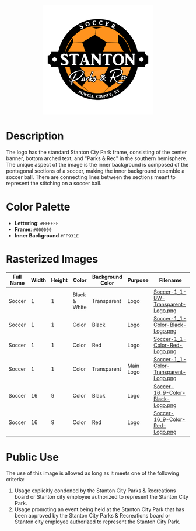 <p align="center">
  <img src="../../../Assets/Images/Logos/Soccer-1_1-Color-Transparent-Logo.png" alt="Softball Logo" width="300"/>
</p>

# Description

The logo has the standard Stanton Cty Park frame, consisting of the center banner, bottom arched text, and "Parks & Rec" in the southern hemisphere. The unique aspect of the image is the inner background is composed of the pentagonal sections of a soccer, making the inner background resemble a soccer ball. There are connecting lines between the sections meant to represent the stitching on a soccer ball.

# Color Palette

* **Lettering**: `#FFFFFF`
* **Frame**: `#000000`
* **Inner Background** `#FF931E`

# Rasterized Images

| Full Name      | Width | Height | Color         | Background Color | Purpose                    | Filename                                                                                                                                    |
| -------------- | ----- | ------ | ------------- | ---------------- | -------------------------- | ------------------------------------------------------------------------------------------------------------------------------------------- |
| Soccer | 1     | 1      | Black & White | Transparent      | Logo                       | [Soccer-1_1-BW-Transparent-Logo.png](Rasterized/Soccer-1_1-BW-Transparent-Logo.png)                                         |
| Soccer | 1     | 1      | Color         | Black            | Logo                       | [Soccer-1_1-Color-Black-Logo.png](Rasterized/Soccer-1_1-Color-Black-Logo.png)                                               |
| Soccer | 1     | 1      | Color         | Red              | Logo                       | [Soccer-1_1-Color-Red-Logo.png](Rasterized/Soccer-1_1-Color-Red-Logo.png)                                                   |
| Soccer | 1     | 1      | Color         | Transparent      | Main Logo                  | [Soccer-1_1-Color-Transparent-Logo.png](Rasterized/Soccer-1_1-Color-Transparent-Logo.png)                                   |
| Soccer | 16    | 9      | Color         | Black            | Logo                       | [Soccer-16_9-Color-Black-Logo.png](Rasterized/Soccer-16_9-Color-Black-Logo.png)                                             |
| Soccer | 16    | 9      | Color         | Red              | Logo                       | [Soccer-16_9-Color-Red-Logo.png](Rasterized/Soccer-16_9-Color-Red-Logo.png)                                                 |

# Public Use

The use of this image is allowed as long as it meets one of the following criteria:
1. Usage explicitly condoned by the Stanton City Parks & Recreations board or Stanton city employee authorized to represent the Stanton City Park.
2. Usage promoting an event being held at the Stanton City Park that has been approved by the Stanton City Parks & Recreations board or Stanton city employee authorized to represent the Stanton City Park.